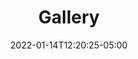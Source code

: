 ---
title: "Gallery"
date: 2022-01-14T12:20:25-05:00
description: ""
categories: []
displayInMenu: false
displayInList: true
draft: true
dropCap: false
resources:
- name: featuredImage
  src: ""
---